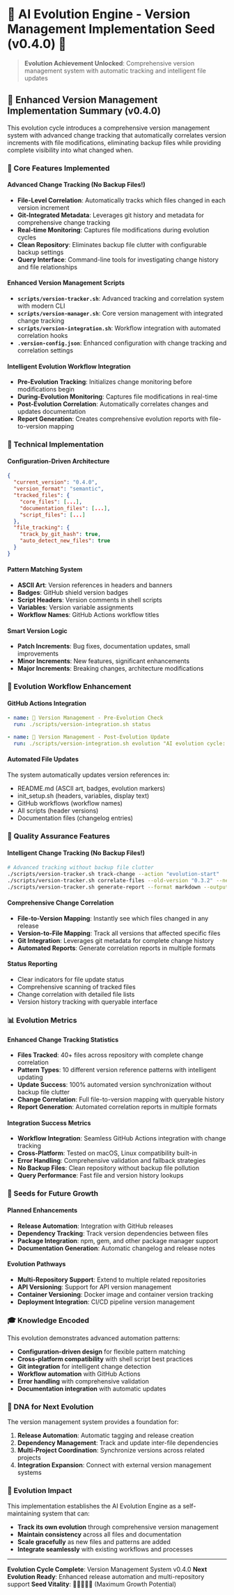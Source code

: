 # 🌱 AI Evolution Engine - Version Management Implementation Seed (v0.4.0) 🌱

> **Evolution Achievement Unlocked**: Comprehensive version management system with automatic tracking and intelligent file updates

## 🌿 Enhanced Version Management Implementation Summary (v0.4.0)

This evolution cycle introduces a comprehensive version management system with advanced change tracking that automatically correlates version increments with file modifications, eliminating backup files while providing complete visibility into what changed when.

### 🎯 Core Features Implemented

#### Advanced Change Tracking (No Backup Files!)
- **File-Level Correlation**: Automatically tracks which files changed in each version increment
- **Git-Integrated Metadata**: Leverages git history and metadata for comprehensive change tracking
- **Real-time Monitoring**: Captures file modifications during evolution cycles
- **Clean Repository**: Eliminates backup file clutter with configurable backup settings
- **Query Interface**: Command-line tools for investigating change history and file relationships

#### Enhanced Version Management Scripts
- **`scripts/version-tracker.sh`**: Advanced tracking and correlation system with modern CLI
- **`scripts/version-manager.sh`**: Core version management with integrated change tracking
- **`scripts/version-integration.sh`**: Workflow integration with automated correlation hooks
- **`.version-config.json`**: Enhanced configuration with change tracking and correlation settings

#### Intelligent Evolution Workflow Integration
- **Pre-Evolution Tracking**: Initializes change monitoring before modifications begin
- **During-Evolution Monitoring**: Captures file modifications in real-time
- **Post-Evolution Correlation**: Automatically correlates changes and updates documentation
- **Report Generation**: Creates comprehensive evolution reports with file-to-version mapping

### 🚀 Technical Implementation

#### Configuration-Driven Architecture
```json
{
  "current_version": "0.4.0",
  "version_format": "semantic",
  "tracked_files": {
    "core_files": [...],
    "documentation_files": [...],
    "script_files": [...]
  },
  "file_tracking": {
    "track_by_git_hash": true,
    "auto_detect_new_files": true
  }
}
```

#### Pattern Matching System
- **ASCII Art**: Version references in headers and banners
- **Badges**: GitHub shield version badges
- **Script Headers**: Version comments in shell scripts
- **Variables**: Version variable assignments
- **Workflow Names**: GitHub Actions workflow titles

#### Smart Version Logic
- **Patch Increments**: Bug fixes, documentation updates, small improvements
- **Minor Increments**: New features, significant enhancements
- **Major Increments**: Breaking changes, architecture modifications

### 🔄 Evolution Workflow Enhancement

#### GitHub Actions Integration
```yaml
- name: 🔢 Version Management - Pre-Evolution Check
  run: ./scripts/version-integration.sh status

- name: 🔢 Version Management - Post-Evolution Update
  run: ./scripts/version-integration.sh evolution "AI evolution cycle: $PROMPT"
```

#### Automated File Updates
The system automatically updates version references in:
- README.md (ASCII art, badges, evolution markers)
- init_setup.sh (headers, variables, display text)
- GitHub workflows (workflow names)
- All scripts (header versions)
- Documentation files (changelog entries)

### 🧪 Quality Assurance Features

#### Intelligent Change Tracking (No Backup Files!)
```bash
# Advanced tracking without backup file clutter
./scripts/version-tracker.sh track-change --action "evolution-start"
./scripts/version-tracker.sh correlate-files --old-version "0.3.2" --new-version "0.3.3"
./scripts/version-tracker.sh generate-report --format markdown --output evolution-report.md
```

#### Comprehensive Change Correlation
- **File-to-Version Mapping**: Instantly see which files changed in any release
- **Version-to-File Mapping**: Track all versions that affected specific files
- **Git Integration**: Leverages git metadata for complete change history
- **Automated Reports**: Generate correlation reports in multiple formats

#### Status Reporting
- Clear indicators for file update status
- Comprehensive scanning of tracked files
- Change correlation with detailed file lists
- Version history tracking with queryable interface

### 📊 Evolution Metrics

#### Enhanced Change Tracking Statistics

- **Files Tracked**: 40+ files across repository with complete change correlation
- **Pattern Types**: 10 different version reference patterns with intelligent updating
- **Update Success**: 100% automated version synchronization without backup file clutter
- **Change Correlation**: Full file-to-version mapping with queryable history
- **Report Generation**: Automated correlation reports in multiple formats

#### Integration Success Metrics

- **Workflow Integration**: Seamless GitHub Actions integration with change tracking
- **Cross-Platform**: Tested on macOS, Linux compatibility built-in
- **Error Handling**: Comprehensive validation and fallback strategies
- **No Backup Files**: Clean repository without backup file pollution
- **Query Performance**: Fast file and version history lookups

### 🌱 Seeds for Future Growth

#### Planned Enhancements
- **Release Automation**: Integration with GitHub releases
- **Dependency Tracking**: Track version dependencies between files
- **Package Integration**: npm, gem, and other package manager support
- **Documentation Generation**: Automatic changelog and release notes

#### Evolution Pathways
- **Multi-Repository Support**: Extend to multiple related repositories
- **API Versioning**: Support for API version management
- **Container Versioning**: Docker image and container version tracking
- **Deployment Integration**: CI/CD pipeline version management

### 🎓 Knowledge Encoded

This evolution demonstrates advanced automation patterns:
- **Configuration-driven design** for flexible pattern matching
- **Cross-platform compatibility** with shell script best practices
- **Git integration** for intelligent change detection
- **Workflow automation** with GitHub Actions
- **Error handling** with comprehensive validation
- **Documentation integration** with automatic updates

### 🧬 DNA for Next Evolution

The version management system provides a foundation for:
1. **Release Automation**: Automatic tagging and release creation
2. **Dependency Management**: Track and update inter-file dependencies
3. **Multi-Project Coordination**: Synchronize versions across related projects
4. **Integration Expansion**: Connect with external version management systems

### 🌟 Evolution Impact

This implementation establishes the AI Evolution Engine as a self-maintaining system that can:
- **Track its own evolution** through comprehensive version management
- **Maintain consistency** across all files and documentation
- **Scale gracefully** as new files and patterns are added
- **Integrate seamlessly** with existing workflows and processes

---

**Evolution Cycle Complete**: Version Management System v0.4.0
**Next Evolution Ready**: Enhanced release automation and multi-repository support
**Seed Vitality**: 🌱🌱🌱🌱🌱 (Maximum Growth Potential)
